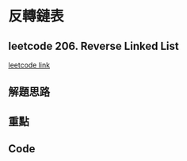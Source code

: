 # 反轉鏈表

## leetcode 206. Reverse Linked List

[leetcode link](https://leetcode.com/problems/reverse-linked-list/)

## 解題思路

## 重點

## Code

```typescript

```

